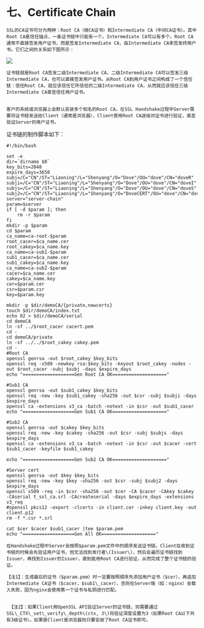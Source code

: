 # 七、Certificate Chain

    SSL的CA证书可分为两种：Root CA（根CA证书）和Intermediate CA（中间CA证书）。其中Root CA是信任锚点，一条证书链中只能有一个。Intermediate CA可以有多个。Root CA通常不直接签发用户证书，而是签发Intermediate CA，由Intermediate CA来签发终用户书。它们之间的关系如下图所示：

![](https://img-blog.csdn.net/20170728125047197?watermark/2/text/aHR0cDovL2Jsb2cuY3Nkbi5uZXQvdTAxMTEzMDU3OA==/font/5a6L5L2T/fontsize/400/fill/I0JBQkFCMA==/dissolve/70/gravity/Center)

    证书链就是Root CA签发二级Intermediate CA，二级Intermediate CA可以签发三级Intermediate CA，也可以直接签发用户证书。从Root CA到用户证书之间构成了一个信任链：信任Root CA，就应该信任它所信任的二级Intermediate CA，从而就应该信任三级Intermediate CA直至信任用户证书。  


    客户的系统或浏览器上会默认安装多个知名的Root CA，在SSL Handshake过程中Server需要将证书链发送给Client（通常是浏览器），Client使用Root CA逐级对证书进行验证，直至验证Server的用户证书。  


 证书链的制作脚本如下：

```text
#!/bin/bash

set -e
dir=`dirname $0`
key_bits=2048
expire_days=3650
subj=/C="CN"/ST="Liaoning"/L="Shenyang"/O="Dove"/OU="dove"/CN="doveR"
subji=/C="CN"/ST="Liaoning"/L="Shenyang"/O="Dove"/OU="dove"/CN="doveI"
subjs=/C="CN"/ST="Liaoning"/L="Shenyang"/O="Dove"/OU="dove"/CN="doveS"
subj2=/C="CN"/ST="Liaoning"/L="Shenyang"/O="DoveCERT"/OU="dove"/CN="dove"
server="server-chain"
param=$server
if [ -d $param ]; then
    rm -r $param
fi
mkdir -p $param
cd $param
ca_name=ca-root-$param
root_cacer=$ca_name.cer
root_cakey=$ca_name.key
ca_name=ca-sub1-$param
sub1_cacer=$ca_name.cer
sub1_cakey=$ca_name.key
ca_name=ca-sub2-$param
cacer=$ca_name.cer
cakey=$ca_name.key
cer=$param.cer
csr=$param.csr
key=$param.key

mkdir -p $dir/demoCA/{private,newcerts}
touch $dir/demoCA/index.txt
echo 02 > $dir/demoCA/serial
cd demoCA
ln -sf ../$root_cacer cacert.pem
cd -
cd demoCA/private
ln -sf ../../$root_cakey cakey.pem
cd -
#Root CA
openssl genrsa -out $root_cakey $key_bits
openssl req -x509 -newkey rsa:$key_bits -keyout $root_cakey -nodes -out $root_cacer -subj $subj -days $expire_days
echo "===================Gen Root CA OK===================="

#Sub1 CA
openssl genrsa -out $sub1_cakey $key_bits
openssl req -new -key $sub1_cakey -sha256 -out $csr -subj $subji -days $expire_days
openssl ca -extensions v3_ca -batch -notext -in $csr -out $sub1_cacer
echo "===================Gen Sub1 CA OK===================="

#Sub2 CA
openssl genrsa -out $cakey $key_bits
openssl req -new -key $cakey -sha256 -out $csr -subj $subjs -days $expire_days
openssl ca -extensions v3_ca -batch -notext -in $csr -out $cacer -cert $sub1_cacer -keyfile $sub1_cakey

echo "===================Gen Sub2 CA OK===================="

#Server cert
openssl genrsa -out $key $key_bits
openssl req -new -key $key -sha256 -out $csr -subj $subj2 -days $expire_days
openssl x509 -req -in $csr -sha256 -out $cer -CA $cacer -CAkey $cakey -CAserial t_ssl_ca.srl -CAcreateserial -days $expire_days -extensions v3_req
#openssl pkcs12 -export -clcerts -in client.cer -inkey client.key -out client.p12
rm -f *.csr *.srl

cat $cer $cacer $sub1_cacer |tee $param.pem
echo "===================Gen All OK===================="
```

    在Handshake过程中Server会按照$param.pem文件中的顺序发送证书链。Client在收到证书链的时候会先验证用户证书，但无法找到发行者\(Issuer\)，然后会遍历证书链找到Issuer，再找到Issuer的Issuer，直到能用Root CA进行验证，从而完成了整个证书链的验证。

    【注1】：生成最后的证书（$param.pem）时一定要按照顺序先添加用户证书（$cer），再追加Intermediate CA证书（$cacer，$sub1\_cacer），否则在Server端（如：nginx）会载入失败，因为nginx会使用第一个证书与私钥进行匹配。  


     【注2】：如果Client用OpenSSL API验证Server的证书链，则需要通过SSL\_CTX\_set\_verify\_depth\(ctx, 3\)将验证深度设置为3（如果Root CA以下共有3级证书）。如果是Client是浏览器则只要安装了Root CA证书即可。

